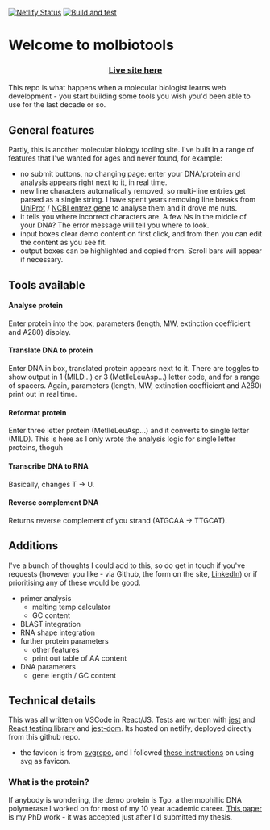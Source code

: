 [![Netlify Status](https://api.netlify.com/api/v1/badges/07a61939-b9e7-4e24-8d5a-f4ea2a1fd382/deploy-status)](https://app.netlify.com/sites/creative-cocada-575991/deploys)         [![Build and test](https://github.com/ccozens/mol-bio-tools/workflows/Build%20and%20Test%20React%20Application/badge.svg)](https://github.com/ccozens/mol-bio-tools/actions)


# Welcome to molbiotools

<h3 align="center">
<a href="https://creative-cocada-575991.netlify.app/" >Live site here</a>
</h3>

This repo is what happens when a molecular biologist learns web development - you start building some tools you wish you'd been able to use for the last decade or so.


## General features
Partly, this is another molecular biology tooling site. I've built in a range of features that I've wanted for ages and never found, for example:

- no submit buttons, no changing page: enter your DNA/protein and analysis appears right next to it, in real time.
- new line characters automatically removed, so multi-line entries get parsed as a single string. I have spent years removing line breaks from [UniProt](https://www.uniprot.org/) / [NCBI entrez gene](https://www.ncbi.nlm.nih.gov/gene) to analyse them and it drove me nuts.
- it tells you where incorrect characters are. A few Ns in the middle of your DNA? The error message will tell you where to look.
- input boxes clear demo content on first click, and from then you can edit the content as you see fit.
- output boxes can be highlighted and copied from. Scroll bars will appear if necessary.
 


## Tools available
#### Analyse protein
Enter protein into the box, parameters (length, MW, extinction coefficient and A280) display.

#### Translate DNA to protein
Enter DNA in box, translated protein appears next to it. There are toggles to show output in 1 (MILD...) or 3 (MetIleLeuAsp...) letter code, and for a range of spacers. Again, parameters (length, MW, extinction coefficient and A280) print out in real time.

#### Reformat protein
Enter three letter protein (MetIleLeuAsp...) and it converts to single letter (MILD).
This is here as I only wrote the analysis logic for single letter proteins, thoguh

#### Transcribe DNA to RNA
Basically, changes T -> U. 

#### Reverse complement DNA
Returns reverse complement of you strand (ATGCAA -> TTGCAT).


## Additions
I've a bunch of thoughts I could add to this, so do get in touch if you've requests (however you like - via Github, the form on the site, [LinkedIn](https://www.linkedin.com/in/chris-cozens-b2883a45/)) or if prioritising any of these would be good.

- primer analysis
	- melting temp calculator
	- GC content
- BLAST integration
- RNA shape integration
- further protein parameters
	- other features
	- print out table of AA content
- DNA parameters
	- gene length / GC content

## Technical details
This was all written on VSCode in React/JS. Tests are written with [jest](https://jestjs.io/) and [React testing library](https://testing-library.com/docs/react-testing-library/intro/) and [jest-dom](https://github.com/testing-library/jest-dom). Its hosted on netlify, deployed directly from this github repo.

- the favicon is from [svgrepo](https://www.pngrepo.com/svg/51923/dna), and I followed [these instructions](https://css-tricks.com/svg-favicons-and-all-the-fun-things-we-can-do-with-them/ ) on using svg as favicon.

	
### What is the protein?
If anybody is wondering, the demo protein is Tgo, a thermophillic DNA polymerase I worked on for most of my 10 year academic career. [This paper](https://www.pnas.org/doi/abs/10.1073/pnas.1120964109) is my PhD work - it was accepted just after I'd submitted my thesis.
